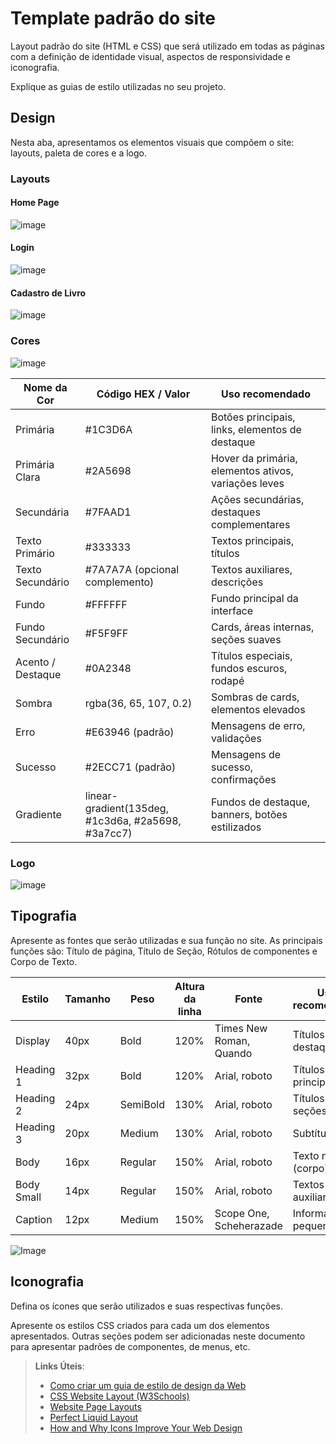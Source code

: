 # Template padrão do site

Layout padrão do site (HTML e CSS) que será utilizado em todas as páginas com a definição de identidade visual, aspectos de responsividade e iconografia.

Explique as guias de estilo utilizadas no seu projeto.

## Design

Nesta aba, apresentamos os elementos visuais que compõem o site: layouts, paleta de cores e a logo.

### Layouts

#### Home Page
![image](https://github.com/user-attachments/assets/76425285-d6a7-4ea2-85a5-f3ce9cfa636b)

#### Login
![image](https://github.com/user-attachments/assets/5655d565-01b9-41c9-8f0d-aafa5cb43ac9)

#### Cadastro de Livro
![image](https://github.com/user-attachments/assets/014af08a-f280-4b9f-bccd-79a906926b8f)


### Cores

![image](https://github.com/user-attachments/assets/d2fb6328-9044-4ac4-9a3a-8070ddf1da80)


|  Nome da Cor	|  Código HEX / Valor	 |  Uso recomendado  |
|---------------|----------------------|-------------------|
|  Primária	|  #1C3D6A	|  Botões principais, links, elementos de destaque  |
|  Primária Clara	|  #2A5698	|  Hover da primária, elementos ativos, variações leves  |
|  Secundária	|  #7FAAD1	|  Ações secundárias, destaques complementares  |
|  Texto Primário	|  #333333	|  Textos principais, títulos  |
|  Texto Secundário	|  #7A7A7A (opcional complemento)	|  Textos auxiliares, descrições
|  Fundo	|  #FFFFFF	|  Fundo principal da interface |
|  Fundo Secundário	|  #F5F9FF	|  Cards, áreas internas, seções suaves  |
|  Acento / Destaque	|  #0A2348	|  Títulos especiais, fundos escuros, rodapé  |
|  Sombra	| rgba(36, 65, 107, 0.2)	|  Sombras de cards, elementos elevados  |
|  Erro	|  #E63946 (padrão)	|  Mensagens de erro, validações  |
|  Sucesso	|  #2ECC71 (padrão)	|  Mensagens de sucesso, confirmações  |
|  Gradiente	|  linear-gradient(135deg, #1c3d6a, #2a5698, #3a7cc7)	|  Fundos de destaque, banners, botões estilizados  |

### Logo
![image](https://github.com/user-attachments/assets/41c1b2f8-a8f7-45a0-8785-fa55ca6832ae)

## Tipografia

Apresente as fontes que serão utilizadas e sua função no site. As principais funções são: Título de página, Título de Seção, Rótulos de componentes e Corpo de Texto.

| Estilo	   | Tamanho    | Peso       | Altura da linha	| Fonte	  |   Uso recomendado |
|------------|------------|------------|------------ | ------------ | ---------------   |
| Display  | 40px  |  Bold    |  120%  | Times New Roman, Quando  | Títulos de destaque  |
| Heading 1  | 32px  |  Bold  |	 120% |  Arial, roboto	 |  Títulos principais  |
| Heading 2	| 24px	|  SemiBold	 |  130%	|  Arial, roboto	|  Títulos de seções  |
| Heading 3  | 20px  |  Medium	  |  130%  |  Arial, roboto	 |  Subtítulos  |                   
| Body  |  16px  |  Regular  |  150%  |  Arial, roboto  |  Texto normal (corpo)  |
| Body Small  |	14px 	|  Regular	|  150%  | Arial, roboto	 |  Textos auxiliares  |
| Caption	 | 12px	 |  Medium	 |  150%	 | Scope One, Scheherazade 	|  Informações pequenas  |

![Image](https://github.com/user-attachments/assets/12c30e39-9730-41f5-a6cc-aaea6e51788e)


## Iconografia

Defina os ícones que serão utilizados e suas respectivas funções.

Apresente os estilos CSS criados para cada um dos elementos apresentados.
Outras seções podem ser adicionadas neste documento para apresentar padrões de componentes, de menus, etc.


> **Links Úteis**:
>
> -  [Como criar um guia de estilo de design da Web](https://edrodrigues.com.br/blog/como-criar-um-guia-de-estilo-de-design-da-web/#)
> - [CSS Website Layout (W3Schools)](https://www.w3schools.com/css/css_website_layout.asp)
> - [Website Page Layouts](http://www.cellbiol.com/bioinformatics_web_development/chapter-3-your-first-web-page-learning-html-and-css/website-page-layouts/)
> - [Perfect Liquid Layout](https://matthewjamestaylor.com/perfect-liquid-layouts)
> - [How and Why Icons Improve Your Web Design](https://usabilla.com/blog/how-and-why-icons-improve-you-web-design/)
